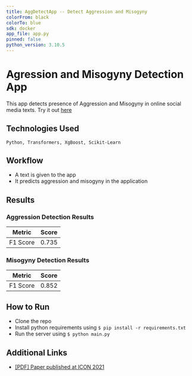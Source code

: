 ```yaml
---
title: AggDetectApp -- Detect Aggression and Misogyny
colorFrom: black
colorTo: blue
sdk: docker
app_file: app.py
pinned: false
python_version: 3.10.5
---
```


# Agression and Misogyny Detection App

<!-- Intro and about the project -->

This app detects presence of Aggression and Misogyny in online social media texts. Try it out [here](https://huggingface.co/spaces/sdutta28/AggDetectApp)

## Technologies Used

<!-- Tech stack, libraries etc -->

`Python, Transformers, XgBoost, Scikit-Learn`

## Workflow

<!-- In some detail of how this works -->

- A text is given to the app
- It predicts aggression and misogyny in the application

## Results

### Aggression Detection Results

| Metric   | Score |
| -------- | ----- |
| F1 Score | 0.735 |

### Misogyny Detection Results

| Metric   | Score |
| -------- | ----- |
| F1 Score | 0.852 |

## How to Run

<!-- Installation and Running Steps -->

- Clone the repo
- Install python requirements using `$ pip install -r requirements.txt`
- Run the server using `$ python main.py`

## Additional Links

<!-- Kaggle model training links -->

- [[PDF] Paper published at ICON 2021](https://aclanthology.org/2021.icon-main.60.pdf)
